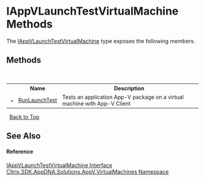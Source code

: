 # IAppVLaunchTestVirtualMachine Methods
 

The <a href="T_Citrix_SDK_AppDNA_Solutions_AppV_VirtualMachines_IAppVLaunchTestVirtualMachine">IAppVLaunchTestVirtualMachine</a> type exposes the following members.


## Methods
&nbsp;<table><tr><th></th><th>Name</th><th>Description</th></tr><tr><td>![Public method](media/pubmethod.gif "Public method")</td><td><a href="M_Citrix_SDK_AppDNA_Solutions_AppV_VirtualMachines_IAppVLaunchTestVirtualMachine_RunLaunchTest">RunLaunchTest</a></td><td>
Tests an application App-V package on a virtual machine with App-V Client</td></tr></table>&nbsp;
<a href="#iappvlaunchtestvirtualmachine-methods">Back to Top</a>

## See Also


#### Reference
<a href="T_Citrix_SDK_AppDNA_Solutions_AppV_VirtualMachines_IAppVLaunchTestVirtualMachine">IAppVLaunchTestVirtualMachine Interface</a><br /><a href="N_Citrix_SDK_AppDNA_Solutions_AppV_VirtualMachines">Citrix.SDK.AppDNA.Solutions.AppV.VirtualMachines Namespace</a><br />
